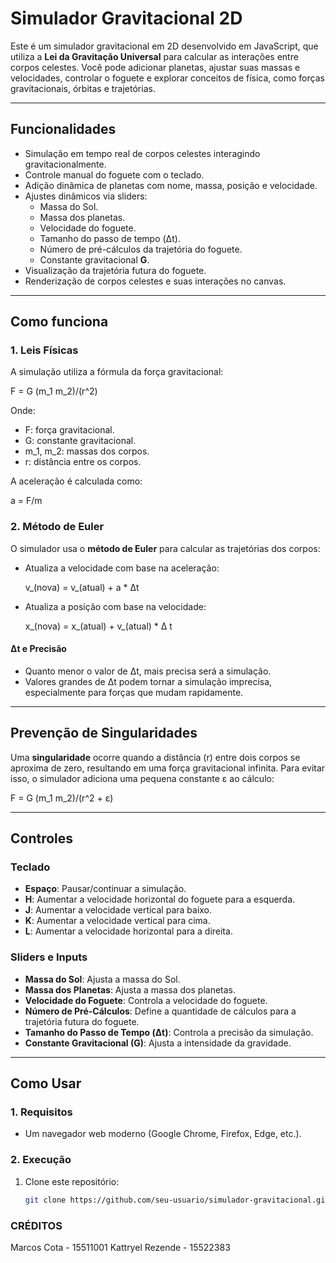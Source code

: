 # Simulador Gravitacional 2D

Este é um simulador gravitacional em 2D desenvolvido em JavaScript, que utiliza a **Lei da Gravitação Universal** para calcular as interações entre corpos celestes. Você pode adicionar planetas, ajustar suas massas e velocidades, controlar o foguete e explorar conceitos de física, como forças gravitacionais, órbitas e trajetórias.

---

## **Funcionalidades**

- Simulação em tempo real de corpos celestes interagindo gravitacionalmente.
- Controle manual do foguete com o teclado.
- Adição dinâmica de planetas com nome, massa, posição e velocidade.
- Ajustes dinâmicos via sliders:
  - Massa do Sol.
  - Massa dos planetas.
  - Velocidade do foguete.
  - Tamanho do passo de tempo (Δt).
  - Número de pré-cálculos da trajetória do foguete.
  - Constante gravitacional **G**.
- Visualização da trajetória futura do foguete.
- Renderização de corpos celestes e suas interações no canvas.

---

## **Como funciona**

### 1. **Leis Físicas**
A simulação utiliza a fórmula da força gravitacional:

F = G (m_1 m_2)/(r^2)

Onde:
- F: força gravitacional.
- G: constante gravitacional.
- m_1, m_2: massas dos corpos.
- r: distância entre os corpos.

A aceleração é calculada como:

a = F/m

### 2. **Método de Euler**
O simulador usa o **método de Euler** para calcular as trajetórias dos corpos:
- Atualiza a velocidade com base na aceleração:
  
  v_(nova) = v_(atual) + a * Δt
  
- Atualiza a posição com base na velocidade:
  
  x_(nova) = x_(atual) + v_(atual) * Δ t

#### **Δt e Precisão**
- Quanto menor o valor de Δt, mais precisa será a simulação.
- Valores grandes de Δt podem tornar a simulação imprecisa, especialmente para forças que mudam rapidamente.

---

## **Prevenção de Singularidades**
Uma **singularidade** ocorre quando a distância 
(r) entre dois corpos se aproxima de zero, resultando em uma força gravitacional infinita. Para evitar isso, o simulador adiciona uma pequena constante ε ao cálculo:

F = G (m_1 m_2)/(r^2 + ε)

---

## **Controles**

### **Teclado**
- **Espaço**: Pausar/continuar a simulação.
- **H**: Aumentar a velocidade horizontal do foguete para a esquerda.
- **J**: Aumentar a velocidade vertical para baixo.
- **K**: Aumentar a velocidade vertical para cima.
- **L**: Aumentar a velocidade horizontal para a direita.

### **Sliders e Inputs**
- **Massa do Sol**: Ajusta a massa do Sol.
- **Massa dos Planetas**: Ajusta a massa dos planetas.
- **Velocidade do Foguete**: Controla a velocidade do foguete.
- **Número de Pré-Cálculos**: Define a quantidade de cálculos para a trajetória futura do foguete.
- **Tamanho do Passo de Tempo (Δt)**: Controla a precisão da simulação.
- **Constante Gravitacional (G)**: Ajusta a intensidade da gravidade.

---

## **Como Usar**

### 1. **Requisitos**
- Um navegador web moderno (Google Chrome, Firefox, Edge, etc.).

### 2. **Execução**
1. Clone este repositório:
   ```bash
   git clone https://github.com/seu-usuario/simulador-gravitacional.git

### **CRÉDITOS**
Marcos Cota        - 15511001
Kattryel Rezende   - 15522383
